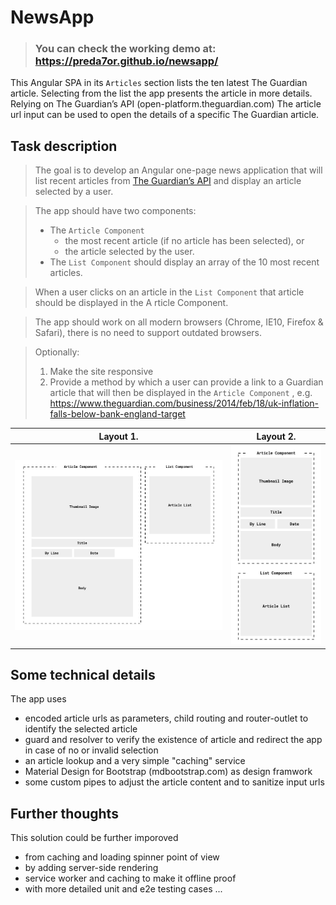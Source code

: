 # NewsApp

> ### You can check the working demo at: https://preda7or.github.io/newsapp/

This Angular SPA in its `Articles` section lists the ten latest The Guardian article.
Selecting from the list the app presents the article in more details.
Relying on The Guardian’s API (open-platform.theguardian.com)
The article url input can be used to open the details of a specific The Guardian article.

## Task description

> The goal is to develop an Angular one-page news application that will list recent articles from [The Guardian’s API][guardianapi] and display an article selected by a user.

> The app should have two components:
> * The `Article Component`
>   * the most recent article (if no article has been selected), or
>   * the article selected by the user.
> * The `List Component` should display an array of the 10 most recent articles.

> When a user clicks on an article in the  `List Component` that article should be displayed in the A rticle Component. 

> The app should work on all modern browsers (Chrome, IE10, Firefox & Safari),
there is no need to support outdated browsers.

> Optionally:
> 1. Make the site responsive
> 2. Provide a method by which a user can provide a link to a Guardian article that will then be displayed in the `Article Component` , e.g. https://www.theguardian.com/business/2014/feb/18/uk-inflation-falls-below-bank-england-target

Layout 1. | Layout 2.
--- | ---
![layout 1.][layout1] | ![layout 2.][layout2]

## Some technical details

The app uses 
- encoded article urls as parameters, child routing and router-outlet to identify the selected article
- guard and resolver to verify the existence of article and redirect the app in case of no or invalid selection
- an article lookup and a very simple "caching" service
- Material Design for Bootstrap (mdbootstrap.com) as design framwork
- some custom pipes to adjust the article content and to sanitize input urls 

## Further thoughts

This solution could be further imporoved
- from caching and loading spinner point of view
- by adding server-side rendering
- service worker and caching to make it offline proof
- with more detailed unit and e2e testing cases
...

[guardianapi]: en-platform.theguardian.com
[layout1]: ./docs/layout1.png
[layout2]: ./docs/layout2.png
